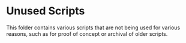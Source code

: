 # Unused Scripts
This folder contains various scripts that are not being used for various reasons, such as for proof of concept or archival of older scripts.